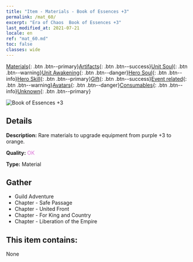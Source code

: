 ```yaml
---
title: "Item - Materials - Book of Essences +3"
permalink: /mat_60/
excerpt: "Era of Chaos  Book of Essences +3"
last_modified_at: 2021-07-21
locale: en
ref: "mat_60.md"
toc: false
classes: wide
---
```

 [Materials](/Items/){: .btn .btn--primary}[Artifacts](/Items/Artifacts/){: .btn .btn--success}[Unit Soul](/Items/UnitSoul/){: .btn .btn--warning}[Unit Awakening](/Items/UnitAwakening/){: .btn .btn--danger}[Hero Soul](/Items/HeroSoul/){: .btn .btn--info}[Hero Skill](/Items/HeroSkill/){: .btn .btn--primary}[Gift](/Items/Gift/){: .btn .btn--success}[Event related](/Items/Events/){: .btn .btn--warning}[Avatars](/Items/Avatars/){: .btn .btn--danger}[Consumables](/Items/Consumables/){: .btn .btn--info}[Unknown](/Items/Unknown/){: .btn .btn--primary}

 ![Book of Essences +3](/images/t/i_cailiao_hexin2.png)

## Details
 **Description:** Rare materials to upgrade equipment from purple +3 to orange.

 **Quality:** <span style="color: #DA70D6">OK</span>

 **Type:** Material

## Gather

*    Guild Adventure 
*    Chapter - Safe Passage 
*    Chapter - United Front 
*    Chapter - For King and Country 
*    Chapter - Liberation of the Empire 

## This item contains:

  None

